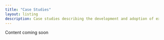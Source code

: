 ```yaml
---
title: "Case Studies"
layout: listing
description: Case studies describing the development and adoption of existing standards
---
```


Content coming soon
